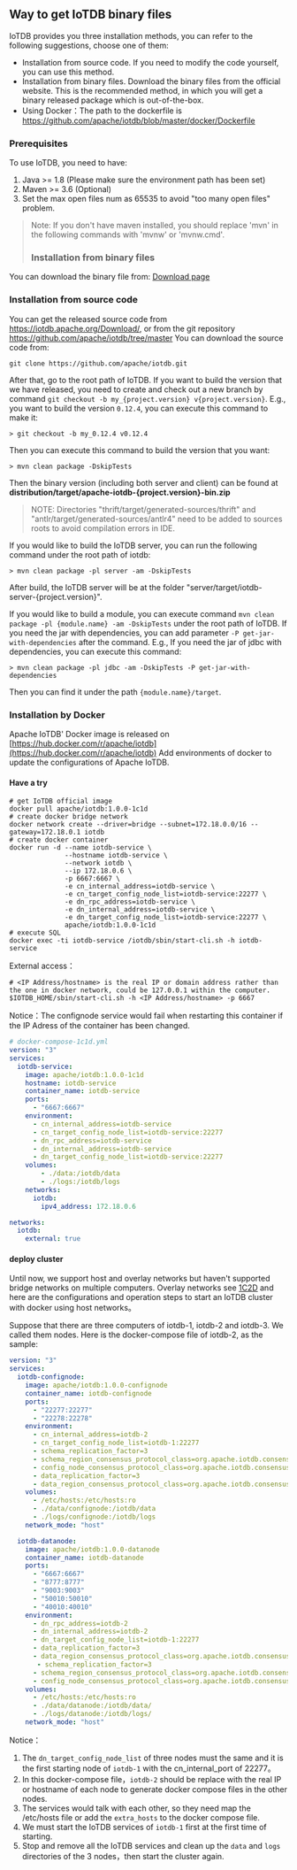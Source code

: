 <!--

    Licensed to the Apache Software Foundation (ASF) under one
    or more contributor license agreements.  See the NOTICE file
    distributed with this work for additional information
    regarding copyright ownership.  The ASF licenses this file
    to you under the Apache License, Version 2.0 (the
    "License"); you may not use this file except in compliance
    with the License.  You may obtain a copy of the License at
    
        http://www.apache.org/licenses/LICENSE-2.0
    
    Unless required by applicable law or agreed to in writing,
    software distributed under the License is distributed on an
    "AS IS" BASIS, WITHOUT WARRANTIES OR CONDITIONS OF ANY
    KIND, either express or implied.  See the License for the
    specific language governing permissions and limitations
    under the License.

-->

## Way to get IoTDB binary files

IoTDB provides you three installation methods, you can refer to the following suggestions, choose one of them:

* Installation from source code. If you need to modify the code yourself, you can use this method.
* Installation from binary files. Download the binary files from the official website. This is the recommended method, in which you will get a binary released package which is out-of-the-box.
* Using Docker：The path to the dockerfile is https://github.com/apache/iotdb/blob/master/docker/Dockerfile

### Prerequisites

To use IoTDB, you need to have:

1. Java >= 1.8 (Please make sure the environment path has been set)
2. Maven >= 3.6 (Optional)
3. Set the max open files num as 65535 to avoid "too many open files" problem.

>Note: If you don't have maven installed, you should replace 'mvn' in the following commands with 'mvnw' or 'mvnw.cmd'.
>
>### Installation from binary files

You can download the binary file from:
[Download page](https://iotdb.apache.org/Download/)

### Installation from source code

You can get the released source code from https://iotdb.apache.org/Download/, or from the git repository https://github.com/apache/iotdb/tree/master
You can download the source code from:

```
git clone https://github.com/apache/iotdb.git
```

After that, go to the root path of IoTDB. If you want to build the version that we have released, you need to create and check out a new branch by command `git checkout -b my_{project.version} v{project.version}`. E.g., you want to build the version `0.12.4`, you can execute this command to make it:

```shell
> git checkout -b my_0.12.4 v0.12.4
```

Then you can execute this command to build the version that you want:

```
> mvn clean package -DskipTests
```

Then the binary version (including both server and client) can be found at **distribution/target/apache-iotdb-{project.version}-bin.zip**

> NOTE: Directories "thrift/target/generated-sources/thrift" and "antlr/target/generated-sources/antlr4" need to be added to sources roots to avoid compilation errors in IDE.

If you would like to build the IoTDB server, you can run the following command under the root path of iotdb:

```
> mvn clean package -pl server -am -DskipTests
```

After build, the IoTDB server will be at the folder "server/target/iotdb-server-{project.version}". 

If you would like to build a module, you can execute command `mvn clean package -pl {module.name} -am -DskipTests` under the root path of IoTDB.
If you need the jar with dependencies, you can add parameter `-P get-jar-with-dependencies` after the command. E.g., If you need the jar of jdbc with dependencies, you can execute this command:

```shell
> mvn clean package -pl jdbc -am -DskipTests -P get-jar-with-dependencies
```

Then you can find it under the path `{module.name}/target`.

### Installation by Docker 
Apache IoTDB' Docker image is released on [https://hub.docker.com/r/apache/iotdb](https://hub.docker.com/r/apache/iotdb)
Add environments of docker to update the configurations of Apache IoTDB.
#### Have a try
```shell
# get IoTDB official image
docker pull apache/iotdb:1.0.0-1c1d
# create docker bridge network
docker network create --driver=bridge --subnet=172.18.0.0/16 --gateway=172.18.0.1 iotdb
# create docker container
docker run -d --name iotdb-service \
              --hostname iotdb-service \
              --network iotdb \
              --ip 172.18.0.6 \
              -p 6667:6667 \
              -e cn_internal_address=iotdb-service \
              -e cn_target_config_node_list=iotdb-service:22277 \
              -e dn_rpc_address=iotdb-service \
              -e dn_internal_address=iotdb-service \
              -e dn_target_config_node_list=iotdb-service:22277 \
              apache/iotdb:1.0.0-1c1d              
# execute SQL
docker exec -ti iotdb-service /iotdb/sbin/start-cli.sh -h iotdb-service
```
External access：
```shell
# <IP Address/hostname> is the real IP or domain address rather than the one in docker network, could be 127.0.0.1 within the computer.
$IOTDB_HOME/sbin/start-cli.sh -h <IP Address/hostname> -p 6667
```
Notice：The confignode service would fail when restarting this container if the IP Adress of the container has been changed.
```yaml
# docker-compose-1c1d.yml
version: "3"
services:
  iotdb-service:
    image: apache/iotdb:1.0.0-1c1d
    hostname: iotdb-service
    container_name: iotdb-service
    ports:
      - "6667:6667"
    environment:
      - cn_internal_address=iotdb-service
      - cn_target_config_node_list=iotdb-service:22277
      - dn_rpc_address=iotdb-service
      - dn_internal_address=iotdb-service
      - dn_target_config_node_list=iotdb-service:22277
    volumes:
        - ./data:/iotdb/data
        - ./logs:/iotdb/logs
    networks:
      iotdb:
        ipv4_address: 172.18.0.6

networks:
  iotdb:
    external: true
```
#### deploy cluster
Until now, we support host and overlay networks but haven't supported bridge networks on multiple computers.
Overlay networks see [1C2D](https://github.com/apache/iotdb/tree/master/docker/src/main/DockerCompose/docker-compose-cluster-1c2d.yml) and here are the configurations and operation steps to start an IoTDB cluster with docker using host networks。

Suppose that there are three computers of iotdb-1, iotdb-2 and iotdb-3. We called them nodes.
Here is the docker-compose file of iotdb-2, as the sample:
```yaml
version: "3"
services:
  iotdb-confignode:
    image: apache/iotdb:1.0.0-confignode
    container_name: iotdb-confignode
    ports:
      - "22277:22277"
      - "22278:22278"
    environment:
      - cn_internal_address=iotdb-2
      - cn_target_config_node_list=iotdb-1:22277
      - schema_replication_factor=3
      - schema_region_consensus_protocol_class=org.apache.iotdb.consensus.ratis.RatisConsensus
      - config_node_consensus_protocol_class=org.apache.iotdb.consensus.ratis.RatisConsensus
      - data_replication_factor=3
      - data_region_consensus_protocol_class=org.apache.iotdb.consensus.iot.IoTConsensus
    volumes:
      - /etc/hosts:/etc/hosts:ro
      - ./data/confignode:/iotdb/data
      - ./logs/confignode:/iotdb/logs
    network_mode: "host"

  iotdb-datanode:
    image: apache/iotdb:1.0.0-datanode
    container_name: iotdb-datanode
    ports:
      - "6667:6667"
      - "8777:8777"
      - "9003:9003"
      - "50010:50010"
      - "40010:40010"
    environment:
      - dn_rpc_address=iotdb-2
      - dn_internal_address=iotdb-2
      - dn_target_config_node_list=iotdb-1:22277
      - data_replication_factor=3
      - data_region_consensus_protocol_class=org.apache.iotdb.consensus.iot.IoTConsensus
       - schema_replication_factor=3
      - schema_region_consensus_protocol_class=org.apache.iotdb.consensus.ratis.RatisConsensus
      - config_node_consensus_protocol_class=org.apache.iotdb.consensus.ratis.RatisConsensus
    volumes:
      - /etc/hosts:/etc/hosts:ro
      - ./data/datanode:/iotdb/data/
      - ./logs/datanode:/iotdb/logs/
    network_mode: "host"
```
Notice：
1. The `dn_target_config_node_list` of three nodes must the same and it is the first starting node of `iotdb-1` with the cn_internal_port of 22277。
2. In this docker-compose file，`iotdb-2` should be replace with the real IP or hostname of each node to generate docker compose files in the other nodes.
3. The services would talk with each other, so they need map the /etc/hosts file or add the `extra_hosts` to the docker compose file.
4. We must start the IoTDB services of `iotdb-1` first at the first time of starting.
5. Stop and remove all the IoTDB services and clean up the `data` and `logs` directories of the 3 nodes，then start the cluster again.
